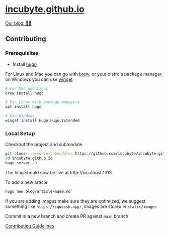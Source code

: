 # [incubyte.github.io](https://blog.incubyte.co)

[Our blog! ✍🏼](https://blog.incubyte.co/)

## Contributing

### Prerequisites

- Install [hugo](https://gohugo.io/getting-started/installing/)

For Linux and Mac you can go with [brew](https://brew.sh/), or your distro's package manager, on Windows you can use [winget](https://apps.microsoft.com/store/detail/app-installer/9NBLGGH4NNS1?hl=en-in&gl=in&rtc=1)

```bash
# For Mac and Linux
brew install hugo

# For Linux with package managers
apt install hugo

# For Windows
winget install Hugo.Hugo.Extended
```

### Local Setup

Checkout the project and submodule

```bash
git clone --recurse-submodules https://github.com/incubyte/incubyte.github.io.git
cd incubyte.github.io
hugo server -D
```
The blog should now be live at http://localhost:1313

To add a new article
```bash
hugo new blog/article-name.md`
```
If you are adding images make sure they are optimized, we suggest something like `https://squoosh.app/`, images are stored in `static/images`

Commit in a new branch and create PR against `main` branch

[Contributing Guidelines](./CONTRIBUTING.md)
